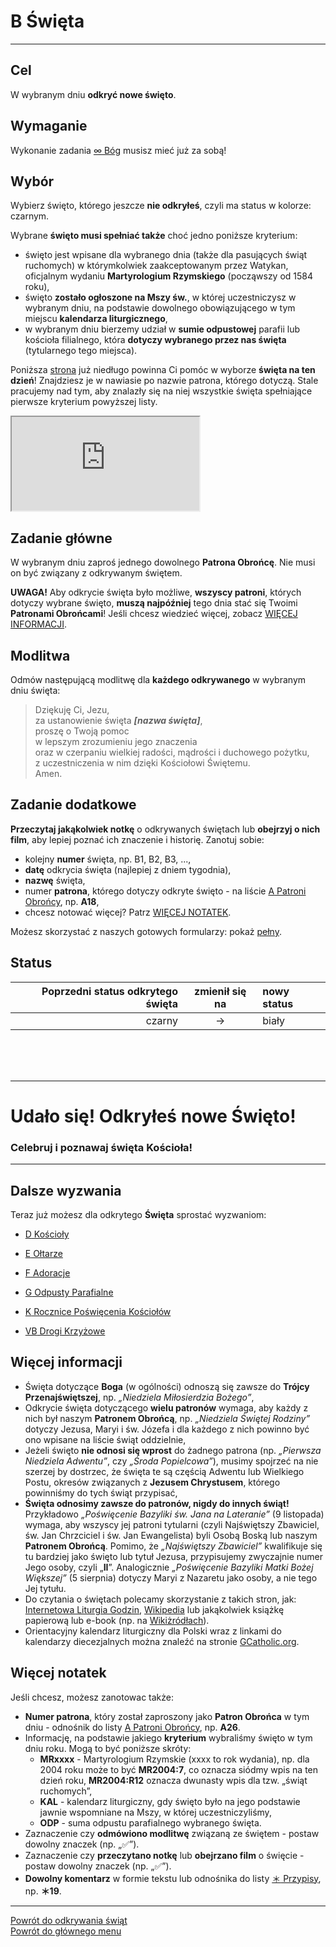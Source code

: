 # <span class="status status-list"><span class="status status-white">B</span> Święta</span>
---
## Cel
W <span class="selected-day-info">wybranym dniu</span> **odkryć nowe święto**.
## Wymaganie
Wykonanie zadania [<span class="status status-list"><span class="status status-black">∞</span> Bóg</span>](bog.md) musisz mieć już za sobą!
## Wybór
Wybierz święto, którego jeszcze **nie odkryłeś**, czyli ma status w kolorze: <span class="status status-black">czarnym</span>.

Wybrane **święto musi spełniać także** choć jedno poniższe kryterium:
- święto jest wpisane dla <span class="selected-day-info">wybranego dnia</span> (także dla pasujących świąt ruchomych) w którymkolwiek zaakceptowanym przez Watykan, oficjalnym wydaniu **Martyrologium Rzymskiego** (począwszy od 1584 roku),
- święto **zostało ogłoszone na Mszy św.**, w której uczestniczysz w <span class="selected-day-info">wybranym dniu</span>, na podstawie dowolnego obowiązującego w tym miejscu **kalendarza liturgicznego**,
- w <span class="selected-day-info">wybranym dniu</span> bierzemy udział w **sumie odpustowej** parafii lub kościoła filialnego, która **dotyczy wybranego przez nas święta** (tytularnego tego miejsca).

Poniższa [strona](https://pl.patrons.space/dates/my-patrons) już niedługo powinna Ci pomóc w wyborze **święta na <span class="selected-day-info">ten dzień</span>**! Znajdziesz je w nawiasie po nazwie patrona, którego dotyczą. Stale pracujemy nad tym, aby znalazły się na niej wszystkie święta spełniające pierwsze kryterium powyższej listy.
<iframe id="my-patrons-for-today" src="https://pl.patrons.space/dates/feasts?content-only=1"></iframe>

## Zadanie główne
W <span class="selected-day-info">wybranym dniu</span> zaproś jednego dowolnego **Patrona Obrońcę**. Nie musi on być związany z odkrywanym świętem.

**UWAGA!** Aby odkrycie święta było możliwe, **wszyscy patroni**, których dotyczy wybrane święto, **muszą najpóźniej** <span class="selected-day-info">tego dnia</span> stać się Twoimi **Patronami Obrońcami**! Jeśli chcesz wiedzieć więcej, zobacz [WIĘCEJ INFORMACJI](#swieta-wiecej-informacji).
## Modlitwa
Odmów następującą modlitwę dla **każdego odkrywanego** w <span class="selected-day-info">wybranym dniu</span> święta:
> Dziękuję Ci, Jezu,  
> za ustanowienie święta _**[nazwa święta]**_,  
> proszę o Twoją pomoc  
> w lepszym zrozumieniu jego znaczenia  
> oraz w czerpaniu wielkiej radości, mądrości i duchowego pożytku,  
> z uczestniczenia w nim dzięki Kościołowi Świętemu.  
> Amen.
## Zadanie dodatkowe
**Przeczytaj jakąkolwiek notkę** o odkrywanych świętach lub **obejrzyj o nich film**, aby lepiej poznać ich znaczenie i historię.
Zanotuj sobie:
- kolejny **numer** święta, np. B1, B2, B3, ...,
- **datę** odkrycia święta (najlepiej z dniem tygodnia),
- **nazwę** święta,
- numer **patrona**, którego dotyczy odkryte święto - na liście [<span class="status status-list"><span class="status status-blue">A</span> Patroni Obrońcy</span>](patroni_obroncy.md), np. **A18**,
- chcesz notować więcej? Patrz [WIĘCEJ NOTATEK](#swieta-wiecej-notatek).

Możesz skorzystać z naszych gotowych formularzy: pokaż [pełny](../../pl/pdf/lista_v1_b_swieta.pdf).
## Status
| Poprzedni status odkrytego święta | zmienił się na | nowy status |
|---:|:---:|:---|
|<span class="status status-black">czarny</span>|→|<span class="status status-white">biały</span>|

<br />
<br />
<br />

---
# Udało się! Odkryłeś nowe **Święto**!
### <div class="colored centered">Celebruj i poznawaj święta Kościoła!</div>
---

## Dalsze wyzwania
Teraz już możesz dla odkrytego **Święta** sprostać wyzwaniom:
- [<span class="status status-list"><span class="status status-list">D</span> Kościoły</span>](koscioly.md)

- [<span class="status status-list"><span class="status status-list">E</span> Ołtarze</span>](oltarze.md)

- [<span class="status status-list"><span class="status status-list">F</span> Adoracje</span>](adoracje.md)

- [<span class="status status-list"><span class="status status-list">G</span> Odpusty Parafialne</span>](odpusty_parafialne.md)

- [<span class="status status-list"><span class="status status-list">K</span> Rocznice Poświęcenia Kościołów</span>](rocznice_poswiecenia_kosciolow.md)

- [<span class="status status-list"><span class="status status-list">VB</span> Drogi Krzyżowe</span>](drogi_krzyzowe.md)
## <span id="swieta-wiecej-informacji">Więcej informacji</span>
- Święta dotyczące **Boga** (w ogólności) odnoszą się zawsze do **Trójcy Przenajświętszej**, np. _„Niedziela Miłosierdzia Bożego”_,
- Odkrycie święta dotyczącego **wielu patronów** wymaga, aby każdy z nich był naszym **Patronem Obrońcą**, np. _„Niedziela Świętej Rodziny”_ dotyczy Jezusa, Maryi i św. Józefa i dla każdego z nich powinno być ono wpisane na liście świąt oddzielnie,
- Jeżeli święto **nie odnosi się wprost** do żadnego patrona (np. _„Pierwsza Niedziela Adwentu”_, czy _„Środa Popielcowa”_), musimy spojrzeć na nie szerzej by dostrzec, że święta te są częścią Adwentu lub Wielkiego Postu, okresów związanych z **Jezusem Chrystusem**, którego powinniśmy do tych świąt przypisać,
- **Święta odnosimy zawsze do patronów, nigdy do innych świąt!** Przykładowo _„Poświęcenie Bazyliki św. Jana na Lateranie”_ (9 listopada) wymaga, aby wszyscy jej patroni tytularni (czyli Najświętszy Zbawiciel, św. Jan Chrzciciel i św. Jan Ewangelista) byli Osobą Boską lub naszym **Patronem Obrońcą**. Pomimo, że _„Najświętszy Zbawiciel”_ kwalifikuje się tu bardziej jako święto lub tytuł Jezusa, przypisujemy zwyczajnie numer Jego osoby, czyli „**II**”. Analogicznie _„Poświęcenie Bazyliki Matki Bożej Większej”_ (5 sierpnia) dotyczy Maryi z Nazaretu jako osoby, a nie tego Jej tytułu.
- Do czytania o świętach polecamy skorzystanie z takich stron, jak: [Internetowa Liturgia Godzin](https://brewiarz.pl/czytelnia/swieci/index.php3), [Wikipedia](https://pl.wikipedia.org/wiki/%C5%9Awi%C4%99ta_katolickie_w_Polsce) lub jakąkolwiek książkę papierową lub e-book (np. na [Wikiżródłach](https://pl.wikisource.org/wiki/%C5%BBywoty_%C5%9Awi%C4%99tych_Pa%C5%84skich_na_wszystkie_dnie_roku)).
- Orientacyjny kalendarz liturgiczny dla Polski wraz z linkami do kalendarzy diecezjalnych można znaleźć na stronie [GCatholic.org](http://www.gcatholic.org/calendar/2023/PL-pl.htm).
## <span id="swieta-wiecej-notatek">Więcej notatek</span>
Jeśli chcesz, możesz zanotowac także:
- **Numer patrona**, który został zaproszony jako **Patron Obrońca** w tym dniu - odnośnik do listy [<span class="status status-list"><span class="status status-blue">A</span> Patroni Obrońcy</span>](patroni_obroncy.md), np. **A26**.
- Informację, na podstawie jakiego **kryterium** wybraliśmy święto w tym dniu roku. Mogą to być poniższe skróty:
  - **MRxxxx** - Martyrologium Rzymskie (xxxx to rok wydania), np. dla 2004 roku może to być **MR2004:7**, co oznacza siódmy wpis na <span class="selected-day-info">ten dzień</span> roku, **MR2004:R12** oznacza dwunasty wpis dla tzw. „świąt ruchomych”,
  - **KAL** - kalendarz liturgiczny, gdy święto było na jego podstawie jawnie wspomniane na Mszy, w której uczestniczyliśmy,
  - **ODP** - suma odpustu parafialnego wybranego święta.
- Zaznaczenie czy **odmówiono modlitwę** związaną ze świętem - postaw dowolny znaczek (np. „✅”).
- Zaznaczenie czy **przeczytano notkę** lub **obejrzano film** o święcie - postaw dowolny znaczek (np. „✅”).
- **Dowolny komentarz** w formie tekstu lub odnośnika do listy [<span class="status status-list"><span class="status status-list">＊</span> Przypisy</span>](przypisy.md), np. **＊19**.

---
[Powrót do odkrywania świąt](jak_odkrywac_swieta.md)  
[Powrót do głównego menu](index.md)
